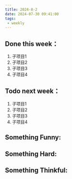 ```yaml
---
title: 2024-8-2
date: 2024-07-30 09:41:00
tags: 
 - weekly
---
```

## Done this week：
   1. 子项目1
   2. 子项目2
   3. 子项目3
   4. 子项目4
## Todo next week：
   1. 子项目1
   2. 子项目2
   3. 子项目3
   4. 子项目4
## Something Funny:

## Something Hard:

## Something Thinkful:
